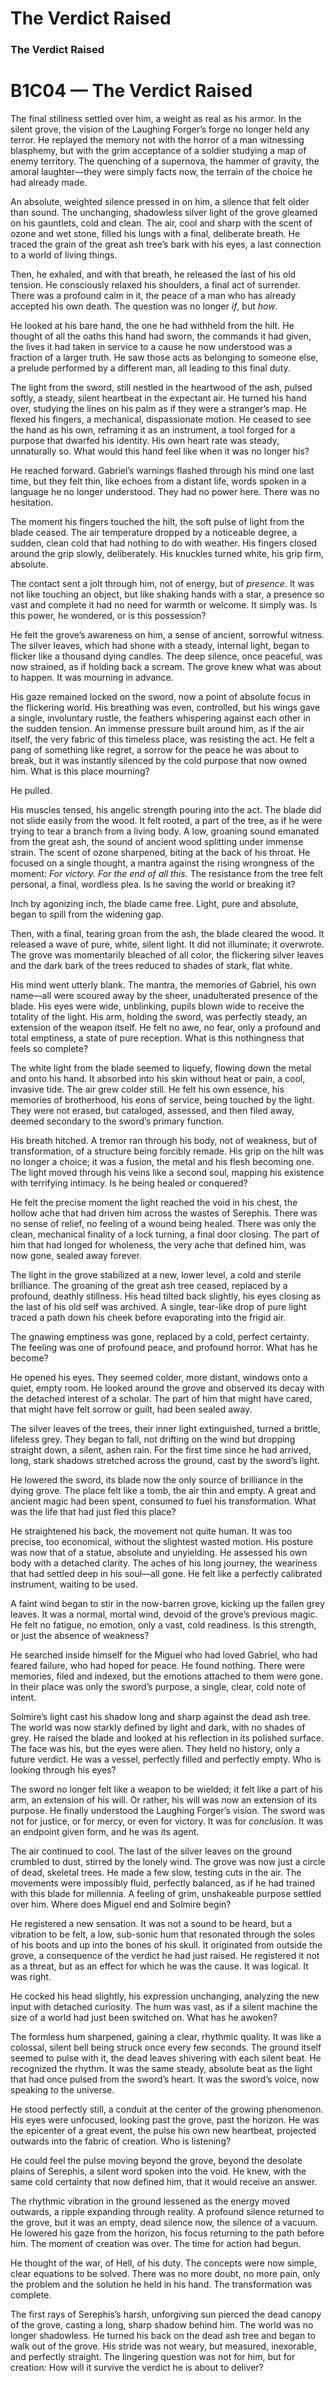 # The Verdict Raised

### The Verdict Raised

# B1C04 — The Verdict Raised

The final stillness settled over him, a weight as real as his armor. In the silent grove, the vision of the Laughing Forger’s forge no longer held any terror. He replayed the memory not with the horror of a man witnessing blasphemy, but with the grim acceptance of a soldier studying a map of enemy territory. The quenching of a supernova, the hammer of gravity, the amoral laughter—they were simply facts now, the terrain of the choice he had already made.

An absolute, weighted silence pressed in on him, a silence that felt older than sound. The unchanging, shadowless silver light of the grove gleamed on his gauntlets, cold and clean. The air, cool and sharp with the scent of ozone and wet stone, filled his lungs with a final, deliberate breath. He traced the grain of the great ash tree’s bark with his eyes, a last connection to a world of living things.

Then, he exhaled, and with that breath, he released the last of his old tension. He consciously relaxed his shoulders, a final act of surrender. There was a profound calm in it, the peace of a man who has already accepted his own death. The question was no longer *if*, but *how*.

He looked at his bare hand, the one he had withheld from the hilt. He thought of all the oaths this hand had sworn, the commands it had given, the lives it had taken in service to a cause he now understood was a fraction of a larger truth. He saw those acts as belonging to someone else, a prelude performed by a different man, all leading to this final duty.

The light from the sword, still nestled in the heartwood of the ash, pulsed softly, a steady, silent heartbeat in the expectant air. He turned his hand over, studying the lines on his palm as if they were a stranger’s map. He flexed his fingers, a mechanical, dispassionate motion. He ceased to see the hand as his own, reframing it as an instrument, a tool forged for a purpose that dwarfed his identity. His own heart rate was steady, unnaturally so. What would this hand feel like when it was no longer his?

He reached forward. Gabriel’s warnings flashed through his mind one last time, but they felt thin, like echoes from a distant life, words spoken in a language he no longer understood. They had no power here. There was no hesitation.

The moment his fingers touched the hilt, the soft pulse of light from the blade ceased. The air temperature dropped by a noticeable degree, a sudden, clean cold that had nothing to do with weather. His fingers closed around the grip slowly, deliberately. His knuckles turned white, his grip firm, absolute.

The contact sent a jolt through him, not of energy, but of *presence*. It was not like touching an object, but like shaking hands with a star, a presence so vast and complete it had no need for warmth or welcome. It simply was. Is this power, he wondered, or is this possession?

He felt the grove’s awareness on him, a sense of ancient, sorrowful witness. The silver leaves, which had shone with a steady, internal light, began to flicker like a thousand dying candles. The deep silence, once peaceful, was now strained, as if holding back a scream. The grove knew what was about to happen. It was mourning in advance.

His gaze remained locked on the sword, now a point of absolute focus in the flickering world. His breathing was even, controlled, but his wings gave a single, involuntary rustle, the feathers whispering against each other in the sudden tension. An immense pressure built around him, as if the air itself, the very fabric of this timeless place, was resisting the act. He felt a pang of something like regret, a sorrow for the peace he was about to break, but it was instantly silenced by the cold purpose that now owned him. What is this place mourning?

He pulled.

His muscles tensed, his angelic strength pouring into the act. The blade did not slide easily from the wood. It felt rooted, a part of the tree, as if he were trying to tear a branch from a living body. A low, groaning sound emanated from the great ash, the sound of ancient wood splitting under immense strain. The scent of ozone sharpened, biting at the back of his throat. He focused on a single thought, a mantra against the rising wrongness of the moment: *For victory. For the end of all this.* The resistance from the tree felt personal, a final, wordless plea. Is he saving the world or breaking it?

Inch by agonizing inch, the blade came free. Light, pure and absolute, began to spill from the widening gap.

Then, with a final, tearing groan from the ash, the blade cleared the wood. It released a wave of pure, white, silent light. It did not illuminate; it overwrote. The grove was momentarily bleached of all color, the flickering silver leaves and the dark bark of the trees reduced to shades of stark, flat white.

His mind went utterly blank. The mantra, the memories of Gabriel, his own name—all were scoured away by the sheer, unadulterated presence of the blade. His eyes were wide, unblinking, pupils blown wide to receive the totality of the light. His arm, holding the sword, was perfectly steady, an extension of the weapon itself. He felt no awe, no fear, only a profound and total emptiness, a state of pure reception. What is this nothingness that feels so complete?

The white light from the blade seemed to liquefy, flowing down the metal and onto his hand. It absorbed into his skin without heat or pain, a cool, invasive tide. The air grew colder still. He felt his own essence, his memories of brotherhood, his eons of service, being touched by the light. They were not erased, but cataloged, assessed, and then filed away, deemed secondary to the sword’s primary function.

His breath hitched. A tremor ran through his body, not of weakness, but of transformation, of a structure being forcibly remade. His grip on the hilt was no longer a choice; it was a fusion, the metal and his flesh becoming one. The light moved through his veins like a second soul, mapping his existence with terrifying intimacy. Is he being healed or conquered?

He felt the precise moment the light reached the void in his chest, the hollow ache that had driven him across the wastes of Serephis. There was no sense of relief, no feeling of a wound being healed. There was only the clean, mechanical finality of a lock turning, a final door closing. The part of him that had longed for wholeness, the very ache that defined him, was now gone, sealed away forever.

The light in the grove stabilized at a new, lower level, a cold and sterile brilliance. The groaning of the great ash tree ceased, replaced by a profound, deathly stillness. His head tilted back slightly, his eyes closing as the last of his old self was archived. A single, tear-like drop of pure light traced a path down his cheek before evaporating into the frigid air.

The gnawing emptiness was gone, replaced by a cold, perfect certainty. The feeling was one of profound peace, and profound horror. What has he become?

He opened his eyes. They seemed colder, more distant, windows onto a quiet, empty room. He looked around the grove and observed its decay with the detached interest of a scholar. The part of him that might have cared, that might have felt sorrow or guilt, had been sealed away.

The silver leaves of the trees, their inner light extinguished, turned a brittle, lifeless grey. They began to fall, not drifting on the wind but dropping straight down, a silent, ashen rain. For the first time since he had arrived, long, stark shadows stretched across the ground, cast by the sword’s light.

He lowered the sword, its blade now the only source of brilliance in the dying grove. The place felt like a tomb, the air thin and empty. A great and ancient magic had been spent, consumed to fuel his transformation. What was the life that had just fled this place?

He straightened his back, the movement not quite human. It was too precise, too economical, without the slightest wasted motion. His posture was now that of a statue, absolute and unyielding. He assessed his own body with a detached clarity. The aches of his long journey, the weariness that had settled deep in his soul—all gone. He felt like a perfectly calibrated instrument, waiting to be used.

A faint wind began to stir in the now-barren grove, kicking up the fallen grey leaves. It was a normal, mortal wind, devoid of the grove’s previous magic. He felt no fatigue, no emotion, only a vast, cold readiness. Is this strength, or just the absence of weakness?

He searched inside himself for the Miguel who had loved Gabriel, who had feared failure, who had hoped for peace. He found nothing. There were memories, filed and indexed, but the emotions attached to them were gone. In their place was only the sword’s purpose, a single, clear, cold note of intent.

Solmire’s light cast his shadow long and sharp against the dead ash tree. The world was now starkly defined by light and dark, with no shades of grey. He raised the blade and looked at his reflection in its polished surface. The face was his, but the eyes were alien. They held no history, only a future verdict. He was a vessel, perfectly filled and perfectly empty. Who is looking through his eyes?

The sword no longer felt like a weapon to be wielded; it felt like a part of his arm, an extension of his will. Or rather, his will was now an extension of its purpose. He finally understood the Laughing Forger’s vision. The sword was not for justice, or for mercy, or even for victory. It was for *conclusion*. It was an endpoint given form, and he was its agent.

The air continued to cool. The last of the silver leaves on the ground crumbled to dust, stirred by the lonely wind. The grove was now just a circle of dead, skeletal trees. He made a few slow, testing cuts in the air. The movements were impossibly fluid, perfectly balanced, as if he had trained with this blade for millennia. A feeling of grim, unshakeable purpose settled over him. Where does Miguel end and Solmire begin?

He registered a new sensation. It was not a sound to be heard, but a vibration to be felt, a low, sub-sonic hum that resonated through the soles of his boots and up into the bones of his skull. It originated from outside the grove, a consequence of the verdict he had just raised. He registered it not as a threat, but as an effect for which he was the cause. It was logical. It was right.

He cocked his head slightly, his expression unchanging, analyzing the new input with detached curiosity. The hum was vast, as if a silent machine the size of a world had just been switched on. What has he awoken?

The formless hum sharpened, gaining a clear, rhythmic quality. It was like a colossal, silent bell being struck once every few seconds. The ground itself seemed to pulse with it, the dead leaves shivering with each silent beat. He recognized the rhythm. It was the same steady, absolute beat as the light that had once pulsed from the sword’s heart. It was the sword’s voice, now speaking to the universe.

He stood perfectly still, a conduit at the center of the growing phenomenon. His eyes were unfocused, looking past the grove, past the horizon. He was the epicenter of a great event, the pulse his own new heartbeat, projected outwards into the fabric of creation. Who is listening?

He could feel the pulse moving beyond the grove, beyond the desolate plains of Serephis, a silent word spoken into the void. He knew, with the same cold certainty that now defined him, that it would receive an answer.

The rhythmic vibration in the ground lessened as the energy moved outwards, a ripple expanding through reality. A profound silence returned to the grove, but it was an empty, dead silence now, the silence of a vacuum. He lowered his gaze from the horizon, his focus returning to the path before him. The moment of creation was over. The time for action had begun.

He thought of the war, of Hell, of his duty. The concepts were now simple, clear equations to be solved. There was no more doubt, no more pain, only the problem and the solution he held in his hand. The transformation was complete.

The first rays of Serephis’s harsh, unforgiving sun pierced the dead canopy of the grove, casting a long, sharp shadow behind him. The world was no longer shadowless. He turned his back on the dead ash tree and began to walk out of the grove. His stride was not weary, but measured, inexorable, and perfectly straight. The lingering question was not for him, but for creation: How will it survive the verdict he is about to deliver?
